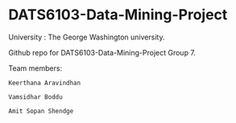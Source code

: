 # DATS6103-Data-Mining-Project
University : The George Washington university.

Github repo for DATS6103-Data-Mining-Project Group 7.

Team members:

    Keerthana Aravindhan
    
    Vamsidhar Boddu
    
    Amit Sopan Shendge


    

